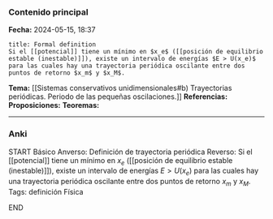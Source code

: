 ### Contenido principal

**Fecha:** 2024-05-15, 18:37

```ad-formal
title: Formal definition
Si el [[potencial]] tiene un mínimo en $x_e$ ([[posición de equilibrio estable (inestable)]]), existe un intervalo de energías $E > U(x_e)$ para las cuales hay una trayectoria periódica oscilante entre dos puntos de retorno $x_m$ y $x_M$.
```

**Tema:** [[Sistemas conservativos unidimensionales#b) Trayectorias periódicas. Periodo de las pequeñas oscilaciones.]]
**Referencias:**
**Proposiciones:**
**Teoremas:**

---
### Anki

START
Básico
Anverso: Definición de trayectoria periódica
Reverso: Si el [[potencial]] tiene un mínimo en $x_e$ ([[posición de equilibrio estable (inestable)]]), existe un intervalo de energías $E > U(x_e)$ para las cuales hay una trayectoria periódica oscilante entre dos puntos de retorno $x_m$ y $x_M$.
Tags: definición Física
<!--ID: 1718442849497-->
END
